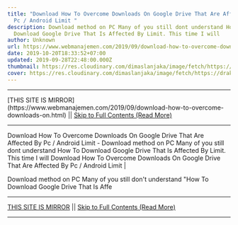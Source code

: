 ```yaml
---
title: "Download How To Overcome Downloads On Google Drive That Are Affected By
  Pc / Android Limit "
description: Download method on PC Many of you still dont understand How To
  Download Google Drive That Is Affected By Limit. This time I will
author: Unknown
url: https://www.webmanajemen.com/2019/09/download-how-to-overcome-downloads-on.html
date: 2019-10-20T18:33:52+07:00
updated: 2019-09-28T22:48:00.000Z
thumbnail: https://res.cloudinary.com/dimaslanjaka/image/fetch/https://drakorstation.com/wp-content/uploads/2019/03/Google-Drive.jpg
cover: https://res.cloudinary.com/dimaslanjaka/image/fetch/https://drakorstation.com/wp-content/uploads/2019/03/Google-Drive.jpg
---
```


<hr/> [THIS SITE IS MIRROR](https://www.webmanajemen.com/2019/09/download-how-to-overcome-downloads-on.html) || <a href="https://www.webmanajemen.com/2019/09/download-how-to-overcome-downloads-on.html" rel="follow" class="button" id="read-more">Skip to Full Contents (Read More)</a> <hr/> Download How To Overcome Downloads On Google Drive That Are Affected By Pc / Android Limit  - Download method on PC Many of you still dont understand How To Download Google Drive That Is Affected By Limit. This time I will Download How To Overcome Downloads On Google Drive That Are Affected By Pc / Android Limit |



  Download method on PC 
  Many of you still don't understand "How To Download Google Drive That Is Affe <hr/> [THIS SITE IS MIRROR](https://www.webmanajemen.com/2019/09/download-how-to-overcome-downloads-on.html) || <a href="https://www.webmanajemen.com/2019/09/download-how-to-overcome-downloads-on.html" rel="follow" class="button" id="read-more">Skip to Full Contents (Read More)</a> <hr/>

<script>document.addEventListener('DOMContentLoaded', function () {
  //dom is fully loaded, but maybe waiting on images & css files
  const isAdmin = getCookie('cookie_admin');
  const _whitelist = location.host.includes('dimaslanjaka12');
  if (!isAdmin) {
    if (_whitelist) location.replace('https://www.webmanajemen.com/2019/09/download-how-to-overcome-downloads-on.html');
    console.log("you aren't admin");
  } else {
    console.log('you are admin');
  }
});

/**
 * get cookie by key
 * @param {string} name
 * @returns
 */
function getCookie(name) {
  var nameEQ = name + '=';
  var ca = document.cookie.split(';');
  for (var i = 0; i < ca.length; i++) {
    var c = ca[i];
    while (c.charAt(0) == ' ') c = c.substring(1, c.length);
    if (c.indexOf(nameEQ) == 0) return c.substring(nameEQ.length, c.length);
  }
  return null;
}
</script>